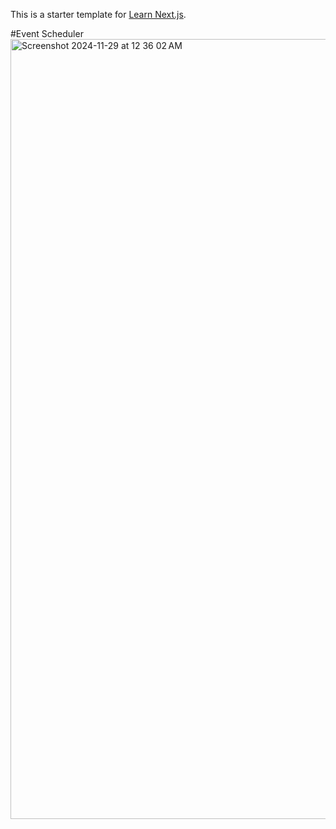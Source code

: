This is a starter template for [Learn Next.js](https://nextjs.org/learn).

#Event Scheduler
<img width="1248" alt="Screenshot 2024-11-29 at 12 36 02 AM" src="https://github.com/user-attachments/assets/7ce83640-eb82-423d-8fe0-1fb96f0d2cd4">
